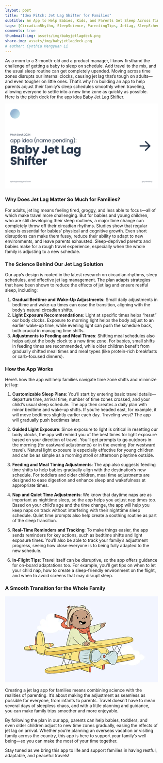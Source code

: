 ```yaml
---
layout: post
title: "Idea Pitch: Jet Lag Shifter for Families"
subtitle: An App to Help Babies, Kids, and Parents Get Sleep Across Time Zones
tags: [CircadianRhythm, SleepScience, ParentingTips, JetLag, SleepSchedule, TravelWithKids, FamilyTravel, ProductDevelopment]
comments: true
thumbnail-img: assets/img/babyjetlagdeck.png
share-img: assets/img/babyjetlagdeck.png
# author: Cynthia Mengyuan Li
---
```


As a mom to a 3-month-old and a product manager, I know firsthand the challenge of getting a baby to sleep on schedule. Add travel to the mix, and the usual sleep routine can get completely upended. Moving across time zones disrupts our internal clocks, causing jet lag that’s tough on adults—and even tougher on little ones. That’s why I’m building an app to help parents adjust their family’s sleep schedules smoothly when traveling, allowing everyone to settle into a new time zone as quickly as possible. Here is the pitch deck for the app idea [Baby Jet Lag Shifter](https://www.figma.com/deck/xEzXhm4H1wuRNK2Vq6FpuD).

[![baby jet lag deck](../assets/img/babyjetlagdeck.png)](https://www.figma.com/deck/xEzXhm4H1wuRNK2Vq6FpuD)


### Why Does Jet Lag Matter So Much for Families?

For adults, jet lag means feeling tired, groggy, and less able to focus—all of which make travel more challenging. But for babies and young children, who are still developing their sleep routines, a major time change can completely throw off their circadian rhythms. Studies show that regular sleep is essential for babies’ physical and cognitive growth. Even short disruptions can make them fussy, reduce their ability to adapt to new environments, and leave parents exhausted. Sleep-deprived parents and babies make for a rough travel experience, especially when the whole family is adjusting to a new schedule.

### The Science Behind Our Jet Lag Solution

Our app’s design is rooted in the latest research on circadian rhythms, sleep schedules, and effective jet lag management. The plan adapts strategies that have been shown to reduce the effects of jet lag and ensure restful sleep, including:

1. **Gradual Bedtime and Wake-Up Adjustments**: Small daily adjustments in bedtime and wake-up times can ease the transition, aligning with the body’s natural circadian shifts.
2. **Light Exposure Recommendations**: Light at specific times helps “reset” our body clocks. Exposure to morning light helps the body adjust to an earlier wake-up time, while evening light can push the schedule back, both crucial in managing time shifts.
3. **Adjustments to Feeding and Meal Times**: Shifting meal schedules also helps adjust the body clock to a new time zone. For babies, small shifts in feeding times are recommended, while older children benefit from gradually shifted meal times and meal types (like protein-rich breakfasts or carb-focused dinners).

### How the App Works

Here’s how the app will help families navigate time zone shifts and minimize jet lag:

1. **Customizable Sleep Plans**: You’ll start by entering basic travel details—departure time, arrival time, number of time zones crossed, and your child’s usual sleep schedule. The app then creates a daily plan with minor bedtime and wake-up shifts. If you’re headed east, for example, it will move bedtimes slightly earlier each day. Traveling west? The app will gradually push bedtimes later.

2. **Guided Light Exposure**: Since exposure to light is critical in resetting our body clocks, the app will remind you of the best times for light exposure based on your direction of travel. You’ll get prompts to go outdoors in the morning (for eastward adjustments) or in the evening (for westward travel). Natural light exposure is especially effective for young children and can be as simple as a morning stroll or afternoon playtime outside.

3. **Feeding and Meal Timing Adjustments**: The app also suggests feeding time shifts to help babies gradually align with the destination’s new schedule. For toddlers and older children, meal time adjustments are designed to ease digestion and enhance sleep and wakefulness at appropriate times.

4. **Nap and Quiet Time Adjustments**: We know that daytime naps are as important as nighttime sleep, so the app helps you adjust nap times too. Based on your child’s age and the time change, the app will help you keep naps on track without interfering with their nighttime sleep schedule. Quiet time prompts also help create a soothing routine as part of the sleep transition.

5. **Real-Time Reminders and Tracking**: To make things easier, the app sends reminders for key actions, such as bedtime shifts and light exposure times. You’ll also be able to track your family’s adjustment progress, seeing how close everyone is to being fully adapted to the new schedule.

6. **In-Flight Tips**: Travel itself can be disruptive, so the app offers guidance for on-board adaptations too. For example, you’ll get tips on when to let your child nap, how to create a sleep-friendly environment on the flight, and when to avoid screens that may disrupt sleep.

### A Smooth Transition for the Whole Family

![baby jet lag deck](../assets/img/Travel-with-baby-Resized.webp)


Creating a jet lag app for families means combining science with the realities of parenting. It’s about making the adjustment as seamless as possible for everyone, from infants to parents. Travel doesn’t have to mean several days of sleepless chaos, and with a little planning and guidance, you can make family trips smoother and more enjoyable.

By following the plan in our app, parents can help babies, toddlers, and even older children adjust to new time zones gradually, easing the effects of jet lag on arrival. Whether you’re planning an overseas vacation or visiting family across the country, this app is here to support your family’s well-being—so you can make the most of your time together.

Stay tuned as we bring this app to life and support families in having restful, adaptable, and peaceful travels!

